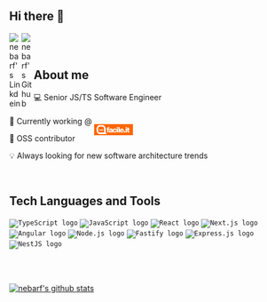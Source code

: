 ## Hi there 👋

<a href="https://linkedin.com/in/francesco-benedetto-bab6a81b4">
  <img align="left" alt="nebarf's Linkdein" width="22px" src="https://cdn.jsdelivr.net/npm/simple-icons@v3/icons/linkedin.svg" />
</a>

<a href="https://github.com/nebarf">
  <img align="left" alt="nebarf's Github" width="22px" src="https://cdn.jsdelivr.net/npm/simple-icons@v3/icons/github.svg" />
</a>

<br>
<br>

## About me

💻 Senior JS/TS Software Engineer

🔭 Currently working @ [<code><img height="20" alt="Facile.it website" src="https://raw.githubusercontent.com/nebarf/nebarf/main/assets/facile.it-logo.svg" style="position: relative; bottom: -20px;" /></code>](https://www.facile.it/)

🌱 OSS contributor

💡 Always looking for new software architecture trends

<br>

## Tech Languages and Tools
<code><img height="20" alt="TypeScript logo" src="https://img.shields.io/badge/typescript-%23007ACC.svg?style=flat-square&logo=typescript&logoColor=white" /></code>
<code><img height="20" alt="JavaScript logo" src="https://img.shields.io/badge/javascript-%23323330.svg?style=flat-square&logo=javascript&logoColor=%23F7DF1E" /></code>
<code><img height="20" alt="React logo" src="https://img.shields.io/badge/react-%2320232a.svg?style=flat-square&logo=react&logoColor=%2361DAFB" /></code>
<code><img height="20" alt="Next.js logo" src="https://img.shields.io/badge/Next-black?style=flat-square&logo=next.js&logoColor=white" /></code>
<code><img height="20" alt="Angular logo" src="https://img.shields.io/badge/angular-%23DD0031.svg?style=flat-square&logo=angular&logoColor=white" /></code>
<code><img height="20" alt="Node.js logo" src="https://img.shields.io/badge/node.js-6DA55F?style=flat-square&logo=node.js&logoColor=white" /></code>
<code><img height="20" alt="Fastify logo" src="https://img.shields.io/badge/fastify-%23000000.svg?style=flat-square&logo=fastify&logoColor=white" /></code>
<code><img height="20" alt="Express.js logo" src="https://img.shields.io/badge/express.js-%23404d59.svg?style=flat-square&logo=express&logoColor=%2361DAFB" /></code>
<code><img height="20" alt="NestJS logo" src="https://img.shields.io/badge/nestjs-%23E0234E.svg?style=flat-square&logo=nestjs&logoColor=white" /></code>

<br>
<br>

[![nebarf's github stats](https://github-readme-stats.vercel.app/api?username=nebarf&show_icons=true)](https://github.com/nebarf)

